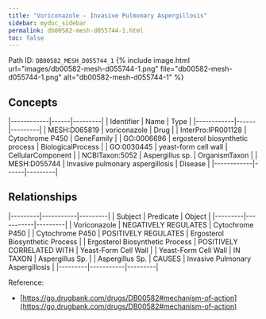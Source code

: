 ```yaml
---
title: "Voriconazole - Invasive Pulmonary Aspergillosis"
sidebar: mydoc_sidebar
permalink: db00582-mesh-d055744-1.html
toc: false 
---
```



Path ID: `DB00582_MESH_D055744_1`
{% include image.html url="images/db00582-mesh-d055744-1.png" file="db00582-mesh-d055744-1.png" alt="db00582-mesh-d055744-1" %}

## Concepts

|------------|------|---------|
| Identifier | Name | Type    |
|------------|------|---------|
| MESH:D065819 | voriconazole | Drug |
| InterPro:IPR001128 | Cytochrome P450 | GeneFamily |
| GO:0006696 | ergosterol biosynthetic process | BiologicalProcess |
| GO:0030445 | yeast-form cell wall | CellularComponent |
| NCBITaxon:5052 | Aspergillus sp. | OrganismTaxon |
| MESH:D055744 | Invasive pulmonary aspergillosis | Disease |
|------------|------|---------|

## Relationships

|---------|-----------|---------|
| Subject | Predicate | Object  |
|---------|-----------|---------|
| Voriconazole | NEGATIVELY REGULATES | Cytochrome P450 |
| Cytochrome P450 | POSITIVELY REGULATES | Ergosterol Biosynthetic Process |
| Ergosterol Biosynthetic Process | POSITIVELY CORRELATED WITH | Yeast-Form Cell Wall |
| Yeast-Form Cell Wall | IN TAXON | Aspergillus Sp. |
| Aspergillus Sp. | CAUSES | Invasive Pulmonary Aspergillosis |
|---------|-----------|---------|

Reference: 
  - [https://go.drugbank.com/drugs/DB00582#mechanism-of-action](https://go.drugbank.com/drugs/DB00582#mechanism-of-action)
